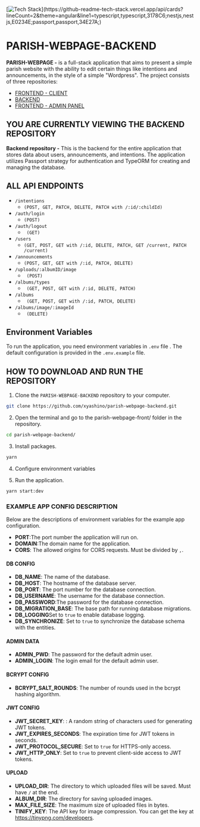 [![Tech Stack](https://github-readme-tech-stack.vercel.app/api/cards?lineCount=2&theme=angular&line1=typescript,typescript,3178C6;nestjs,nestjs,E0234E;passport,passport,34E27A;)](https://github-readme-tech-stack.vercel.app/api/cards?lineCount=2&theme=angular&line1=typescript,typescript,3178C6;nestjs,nestjs,E0234E;passport,passport,34E27A;)

# PARISH-WEBPAGE-BACKEND

**PARISH-WEBPAGE -** is a full-stack application that aims to present a simple parish website with the ability to edit certain things like intentions and announcements, in the style of a simple "Wordpress". The project consists of three repositories:

- [FRONTEND - CLIENT](https://github.com/xyashino/parish-webpage-front)
- [BACKEND](https://github.com/xyashino/parish-webpage-backend)
- [FRONTEND - ADMIN PANEL](https://github.com/xyashino/parish-webpage-adminpannel)

## YOU ARE CURRENTLY VIEWING THE BACKEND REPOSITORY

**Backend repository -** This is the backend for the entire application that stores data about users, announcements, and intentions. The application utilizes Passport strategy for authentication and TypeORM for creating and managing the database.

## ALL API ENDPOINTS

- `/intentions`
  - `(POST, GET, PATCH, DELETE, PATCH with /:id/:childId)`
- `/auth/login `
  - `(POST)`
- `/auth/logout`
  - ` (GET)`
- `/users `
  - `(GET, POST, GET with /:id, DELETE, PATCH, GET /current, PATCH /current)`
- `/announcements `
  - `(POST, GET, GET with /:id, PATCH, DELETE)`
- `/uploads/:albumID/image`
  - ` (POST)`
- `/albums/types`
  - ` (GET, POST, GET with /:id, DELETE, PATCH)`
- `/albums `
  - ` (GET, POST, GET with /:id, PATCH, DELETE)`
- `/albums/image/:imageId`
  - ` (DELETE)`

## Environment Variables

To run the application, you need environment variables in `.env` file . The default configuration is provided in the `.env.example` file.

## HOW TO DOWNLOAD AND RUN THE REPOSITORY
1. Clone the `PARISH-WEBPAGE-BACKEND` repository to your computer.
```bash
git clone https://github.com/xyashino/parish-webpage-backend.git
```
2. Open the terminal and go to the parish-webpage-front/ folder in the repository.
```bash
cd parish-webpage-backend/
```
3. Install packages.
```bash
yarn
```
4. Configure environment variables 

5. Run the application.
```bash
yarn start:dev
```
### EXAMPLE APP CONFIG DESCRIPTION

Below are the descriptions of environment variables for the example app configuration.

- **PORT**:The port number the application will run on.
- **DOMAIN**:The domain name for the application.
- **CORS**: The allowed origins for CORS requests. Must be divided by `,`.

#### DB CONFIG

- **DB_NAME**: The name of the database.
- **DB_HOST**: The hostname of the database server.
- **DB_PORT**: The port number for the database connection.
- **DB_USERNAME**: The username for the database connection.
- **DB_PASSWORD**:The password for the database connection.
- **DB_MIGRATION_BASE**: The base path for running database migrations.
- **DB_LOGGING**Set to `true` to enable database logging.
- **DB_SYNCHRONIZE**: Set to `true` to synchronize the database schema with the entities.

#### ADMIN DATA

- **ADMIN_PWD**: The password for the default admin user.
- **ADMIN_LOGIN**: The login email for the default admin user.

#### BCRYPT CONFIG

- **BCRYPT_SALT_ROUNDS**: The number of rounds used in the bcrypt hashing algorithm.

#### JWT CONFIG

- **JWT_SECRET_KEY**: : A random string of characters used for generating JWT tokens.
- **JWT_EXPIRES_SECONDS**: The expiration time for JWT tokens in seconds.
- **JWT_PROTOCOL_SECURE**: Set to `true` for HTTPS-only access.
- **JWT_HTTP_ONLY**: Set to `true` to prevent client-side access to JWT tokens.

#### UPLOAD

- **UPLOAD_DIR**: The directory to which uploaded files will be saved. Must have `/` at the end.
- **ALBUM_DIR**: The directory for saving uploaded images.
- **MAX_FILE_SIZE**: The maximum size of uploaded files in bytes.
- **TINIFY_KEY**: The API key for image compression. You can get the key at https://tinypng.com/developers.

